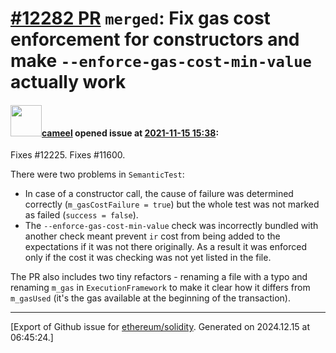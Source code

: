 # [\#12282 PR](https://github.com/ethereum/solidity/pull/12282) `merged`: Fix gas cost enforcement for constructors and make `--enforce-gas-cost-min-value` actually work

#### <img src="https://avatars.githubusercontent.com/u/137030?v=4" width="50">[cameel](https://github.com/cameel) opened issue at [2021-11-15 15:38](https://github.com/ethereum/solidity/pull/12282):

Fixes #12225.
Fixes #11600.

There were two problems in `SemanticTest`:
- In case of a constructor call, the cause of failure was determined correctly (`m_gasCostFailure = true`) but the whole test was not marked as failed (`success = false`).
- The `--enforce-gas-cost-min-value` check was incorrectly bundled with another check meant prevent `ir` cost from being added to the expectations if it was not there originally. As a result it was enforced only if the cost it was checking was not yet listed in the file.

The PR also includes two tiny refactors - renaming a file with a typo and renaming `m_gas` in `ExecutionFramework` to make it clear how it differs from `m_gasUsed` (it's the gas available at the beginning of the transaction).




-------------------------------------------------------------------------------



[Export of Github issue for [ethereum/solidity](https://github.com/ethereum/solidity). Generated on 2024.12.15 at 06:45:24.]
